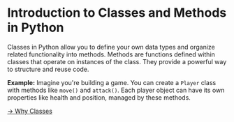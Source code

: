 # Introduction to Classes and Methods in Python

Classes in Python allow you to define your own data types and organize related functionality into methods. Methods are functions defined within classes that operate on instances of the class. They provide a powerful way to structure and reuse code.

**Example:** 
Imagine you're building a game. You can create a `Player` class with methods like `move()` and `attack()`. Each player object can have its own properties like health and position, managed by these methods.


[-> Why Classes](/classes-methods/03_whyClasses.md)